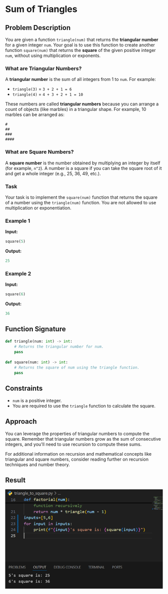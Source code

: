 # Sum of Triangles

## Problem Description

You are given a function `triangle(num)` that returns the **triangular number** for a given integer `num`. Your goal is to use this function to create another function `square(num)` that returns the **square** of the given positive integer `num`, without using multiplication or exponents.

### What are Triangular Numbers?

A **triangular number** is the sum of all integers from 1 to `num`. For example:

- `triangle(3)` = `3 + 2 + 1 = 6`
- `triangle(4)` = `4 + 3 + 2 + 1 = 10`

These numbers are called **triangular numbers** because you can arrange a count of objects (like marbles) in a triangular shape. For example, 10 marbles can be arranged as:

```
#
##
###
####
```

### What are Square Numbers?

A **square number** is the number obtained by multiplying an integer by itself (for example, `n^2`). A number is a square if you can take the square root of it and get a whole integer (e.g., 25, 36, 49, etc.).

### Task

Your task is to implement the `square(num)` function that returns the square of a number using the `triangle(num)` function. You are not allowed to use multiplication or exponentiation.

### Example 1

**Input:**

```python
square(5)
```

**Output:**

```python
25
```

### Example 2

**Input:**

```python
square(6)
```

**Output:**

```python
36
```

## Function Signature

```python
def triangle(num: int) -> int:
    # Returns the triangular number for num.
    pass

def square(num: int) -> int:
    # Returns the square of num using the triangle function.
    pass
```

## Constraints

- `num` is a positive integer.
- You are required to use the `triangle` function to calculate the square.

## Approach

You can leverage the properties of triangular numbers to compute the square. Remember that triangular numbers grow as the sum of consecutive integers, and you'll need to use recursion to compute these sums.

For additional information on recursion and mathematical concepts like triangular and square numbers, consider reading further on recursion techniques and number theory.
## Result
![Hexadecimal to Decimal Conversion](images/triangle_to_square.PNG)
